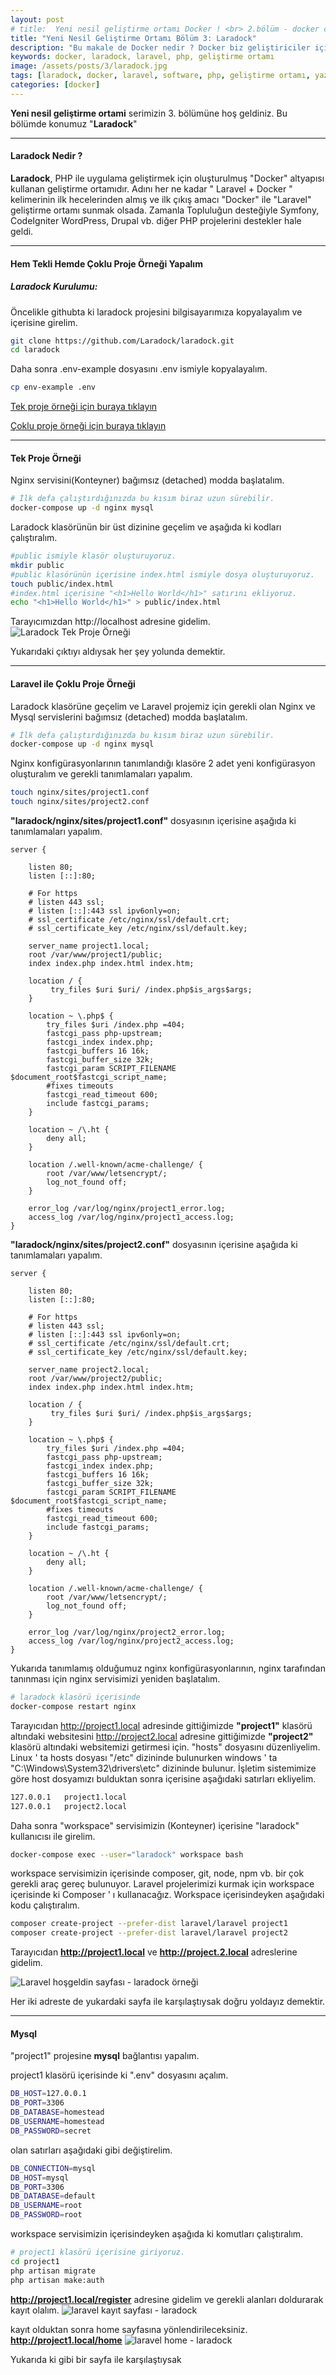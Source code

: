 ```yaml
---
layout: post
# title:  Yeni nesil geliştirme ortamı Docker ! <br> 2.bölüm - docker compose
title: "Yeni Nesil Geliştirme Ortamı Bölüm 3: Laradock"
description: "Bu makale de Docker nedir ? Docker biz geliştiriciler için ne ifade ediyor ? Neden Docker kullanalım ? Dockerı nasıl kullanırız vb. gibi sorulara cevap arıyoruz."
keywords: docker, laradock, laravel, php, geliştirme ortamı
image: /assets/posts/3/laradock.jpg
tags: [laradock, docker, laravel, software, php, geliştirme ortamı, yazılım]
categories: [docker]
---
```


**Yeni nesil geliştirme ortami** serimizin 3. bölümüne hoş geldiniz.
Bu bölümde konumuz "**Laradock**"

---

#### Laradock Nedir ?

**Laradock**, PHP ile uygulama geliştirmek için oluşturulmuş "Docker" altyapısı kullanan geliştirme ortamıdır. Adını her ne kadar " Laravel + Docker " kelimerinin ilk hecelerinden almış ve ilk çıkış amacı "Docker" ile "Laravel" geliştirme ortamı sunmak olsada. Zamanla Topluluğun desteğiyle Symfony, CodeIgniter WordPress, Drupal vb. diğer PHP projelerini destekler hale geldi.

---

#### Hem Tekli Hemde Çoklu Proje Örneği Yapalım

##### Laradock Kurulumu:

Öncelikle githubta ki laradock projesini bilgisayarımıza kopyalayalım ve içerisine girelim.
```bash
git clone https://github.com/Laradock/laradock.git
cd laradock
```
Daha sonra .env-example dosyasını .env ismiyle kopyalayalım.
```bash
cp env-example .env
```

[Tek proje örneği için buraya tıklayın ](#Tek-proje-örneği) 

[Çoklu proje örneği için  buraya tıklayın ](#çoklu-proje-örneği)

---

<!-- Nginx, varsayılan konfigürasyonun da "index.html" dosyasını, Laradock ".env" dosyasında "APP_CODE_PATH_HOST" değişkeni ile belirtilen yolun içerisinde ki public klasörü içerisinde arar. Laradock ".env" dosyasında yer alan "APP_CODE_PATH_HOST" değişkeninin değeri ../  -->

#### Tek Proje Örneği

Nginx servisini(Konteyner) bağımsız (detached) modda başlatalım.

```bash
# İlk defa çalıştırdığınızda bu kısım biraz uzun sürebilir.
docker-compose up -d nginx mysql
```

Laradock klasörünün bir üst dizinine geçelim ve aşağıda ki kodları çalıştıralım.

```bash
#public ismiyle klasör oluşturuyoruz.
mkdir public
#public klasörünün içerisine index.html ismiyle dosya oluşturuyoruz.
touch public/index.html
#index.html içerisine "<h1>Hello World</h1>" satırını ekliyoruz.
echo "<h1>Hello World</h1>" > public/index.html
```

Tarayıcımızdan http://localhost adresine gidelim.
![Laradock Tek Proje Örneği](/assets/posts/3/one-project-example.jpg)

Yukarıdaki çıktıyı aldıysak her şey yolunda demektir.

---

#### Laravel ile Çoklu Proje Örneği

<!-- Nginx, varsayılan konfigürasyonuna göz atalım. -->
Laradock klasörüne geçelim ve Laravel projemiz için gerekli olan Nginx ve Mysql servislerini bağımsız (detached) modda başlatalım.
```bash
# İlk defa çalıştırdığınızda bu kısım biraz uzun sürebilir.
docker-compose up -d nginx mysql
```
Nginx konfigürasyonlarının tanımlandığı klasöre 2 adet yeni konfigürasyon oluşturalım ve gerekli tanımlamaları yapalım.
```bash
touch nginx/sites/project1.conf
touch nginx/sites/project2.conf
```
**"laradock/nginx/sites/project1.conf"** dosyasının içerisine aşağıda ki tanımlamaları yapalım.
```nginx
server {

    listen 80;
    listen [::]:80;

    # For https
    # listen 443 ssl;
    # listen [::]:443 ssl ipv6only=on;
    # ssl_certificate /etc/nginx/ssl/default.crt;
    # ssl_certificate_key /etc/nginx/ssl/default.key;

    server_name project1.local;
    root /var/www/project1/public;
    index index.php index.html index.htm;

    location / {
         try_files $uri $uri/ /index.php$is_args$args;
    }

    location ~ \.php$ {
        try_files $uri /index.php =404;
        fastcgi_pass php-upstream;
        fastcgi_index index.php;
        fastcgi_buffers 16 16k;
        fastcgi_buffer_size 32k;
        fastcgi_param SCRIPT_FILENAME $document_root$fastcgi_script_name;
        #fixes timeouts
        fastcgi_read_timeout 600;
        include fastcgi_params;
    }

    location ~ /\.ht {
        deny all;
    }

    location /.well-known/acme-challenge/ {
        root /var/www/letsencrypt/;
        log_not_found off;
    }

    error_log /var/log/nginx/project1_error.log;
    access_log /var/log/nginx/project1_access.log;
}
```

**"laradock/nginx/sites/project2.conf"** dosyasının içerisine aşağıda ki tanımlamaları yapalım.
```nginx
server {

    listen 80;
    listen [::]:80;

    # For https
    # listen 443 ssl;
    # listen [::]:443 ssl ipv6only=on;
    # ssl_certificate /etc/nginx/ssl/default.crt;
    # ssl_certificate_key /etc/nginx/ssl/default.key;

    server_name project2.local;
    root /var/www/project2/public;
    index index.php index.html index.htm;

    location / {
         try_files $uri $uri/ /index.php$is_args$args;
    }

    location ~ \.php$ {
        try_files $uri /index.php =404;
        fastcgi_pass php-upstream;
        fastcgi_index index.php;
        fastcgi_buffers 16 16k;
        fastcgi_buffer_size 32k;
        fastcgi_param SCRIPT_FILENAME $document_root$fastcgi_script_name;
        #fixes timeouts
        fastcgi_read_timeout 600;
        include fastcgi_params;
    }

    location ~ /\.ht {
        deny all;
    }

    location /.well-known/acme-challenge/ {
        root /var/www/letsencrypt/;
        log_not_found off;
    }

    error_log /var/log/nginx/project2_error.log;
    access_log /var/log/nginx/project2_access.log;
}
```

Yukarıda tanımlamış olduğumuz nginx konfigürasyonlarının, nginx tarafından tanınması için nginx servisimizi yeniden başlatalım.

```bash
# laradock klasörü içerisinde
docker-compose restart nginx
```

Tarayıcıdan http://project1.local adresinde gittiğimizde **"project1"** klasörü altındaki websitesini http://project2.local adresine gittiğimizde **"project2"** klasörü altındaki websitemizi getirmesi için.
"hosts" dosyasını düzenliyelim. Linux ' ta hosts dosyası "/etc" dizininde bulunurken windows ' ta  "C:\Windows\System32\drivers\etc\" dizininde bulunur.
İşletim sistemimize göre host dosyamızı bulduktan sonra içerisine aşağıdaki satırları ekliyelim.

```bash
127.0.0.1   project1.local
127.0.0.1   project2.local
```

Daha sonra "workspace" servisimizin (Konteyner) içerisine "laradock" kullanıcısı ile girelim.
```bash
docker-compose exec --user="laradock" workspace bash
```

workspace servisimizin içerisinde composer, git, node, npm vb. bir çok gerekli araç gereç bulunuyor. 
Laravel projelerimizi kurmak için workspace içerisinde ki Composer ' ı kullanacağız.
Workspace içerisindeyken aşağıdaki kodu çalıştıralım.
```bash
composer create-project --prefer-dist laravel/laravel project1
composer create-project --prefer-dist laravel/laravel project2
```

Tarayıcıdan **http://project1.local** ve **http://project.2.local** adreslerine gidelim.

![Laravel hoşgeldin sayfası - laradock örneği](/assets/posts/3/laravel-welcome-page.jpg)

Her iki adreste de yukardaki sayfa ile karşılaştıysak doğru yoldayız demektir.

---
#### Mysql

"project1" projesine **mysql** bağlantısı yapalım.

project1 klasörü içerisinde ki ".env" dosyasını açalım.
```bash
DB_HOST=127.0.0.1
DB_PORT=3306
DB_DATABASE=homestead
DB_USERNAME=homestead
DB_PASSWORD=secret
```
olan satırları aşağıdaki gibi değiştirelim.
```bash
DB_CONNECTION=mysql
DB_HOST=mysql
DB_PORT=3306
DB_DATABASE=default
DB_USERNAME=root
DB_PASSWORD=root
```
workspace servisimizin içerisindeyken aşağıda ki komutları çalıştıralım.

```bash
# project1 klasörü içerisine giriyoruz.
cd project1
php artisan migrate
php artisan make:auth
```
**http://project1.local/register** adresine gidelim ve gerekli alanları doldurarak kayıt olalım.
![laravel kayıt sayfası - laradock](/assets/posts/3/register.png)

kayıt olduktan sonra home sayfasına yönlendirileceksiniz.
**http://project1.local/home** 
![laravel home - laradock](/assets/posts/3/home.png)

Yukarıda ki gibi bir sayfa ile karşılaştıysak




<!-- ![laravel - laravel hoşgeldin sayfası](/assets/posts/3/laravel-welcome-page) -->